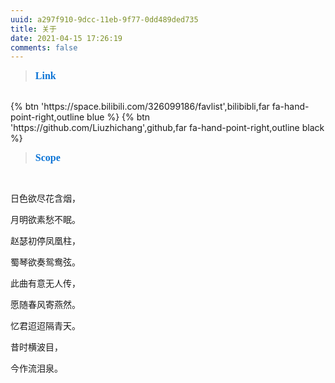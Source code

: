 ```yaml
---
uuid: a297f910-9dcc-11eb-9f77-0dd489ded735
title: 关于 
date: 2021-04-15 17:26:19
comments: false
---
```

> <font color=#0c74d6 size=3 face="黑体">**Link**</font>
<br>
{% btn 'https://space.bilibili.com/326099186/favlist',bilibibli,far fa-hand-point-right,outline blue %}
{% btn 'https://github.com/Liuzhichang',github,far fa-hand-point-right,outline black  %}
<br>

> <font color=#0c74d6 size=3 face="黑体">**Scope**</font>
<br>
<p>
日色欲尽花含烟，

月明欲素愁不眠。

赵瑟初停凤凰柱，

蜀琴欲奏鸳鸯弦。

此曲有意无人传，

愿随春风寄燕然。

忆君迢迢隔青天。

昔时横波目，

今作流泪泉。
</p>
